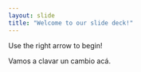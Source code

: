 ```yaml
---
layout: slide
title: "Welcome to our slide deck!"
---
```


Use the right arrow to begin!

Vamos a clavar un cambio acá.
